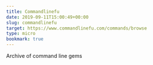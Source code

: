 ```yaml
---
title: Commandlinefu
date: 2019-09-11T15:00:49+00:00
slug: commandlinefu
target: https://www.commandlinefu.com/commands/browse
type: micro
bookmark: true
---
```

Archive of command line gems